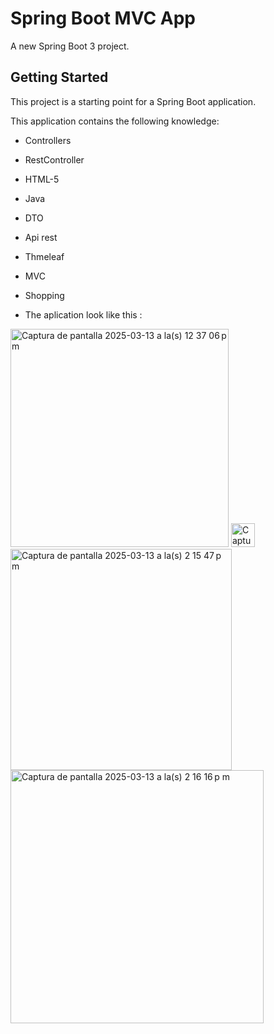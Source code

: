 # Spring Boot MVC App 

A new Spring Boot 3 project.

## Getting Started

This project is a starting point for a Spring Boot application.

This application contains the following knowledge:
  
- Controllers
  
- RestController

- HTML-5

- Java

- DTO

- Api rest

- Thmeleaf

- MVC

- Shopping

- The aplication look like this :
  
<img width="349" alt="Captura de pantalla 2025-03-13 a la(s) 12 37 06 p m" src="https://github.com/user-attachments/assets/b82ca4d9-5fe5-41fc-b5b8-7eb1fddbe37d" />
<img width="38<img width="354" alt="Captura de pantalla 2025-03-13 a la(s) 2 15 47 p m" src="https://github.com/user-attachments/assets/3326bc2e-57ff-4497-82bc-40f1cf1c8301" />
<img width="354" alt="Captura de pantalla 2025-03-13 a la(s) 2 15 47 p m" src="https://github.com/user-attachments/assets/79cafac9-445b-497f-892d-5b3d8664c37a" />
<img width="405" alt="Captura de pantalla 2025-03-13 a la(s) 2 16 16 p m" src="https://github.com/user-attachments/assets/4c747597-23cd-465c-8825-30adce458283" />

